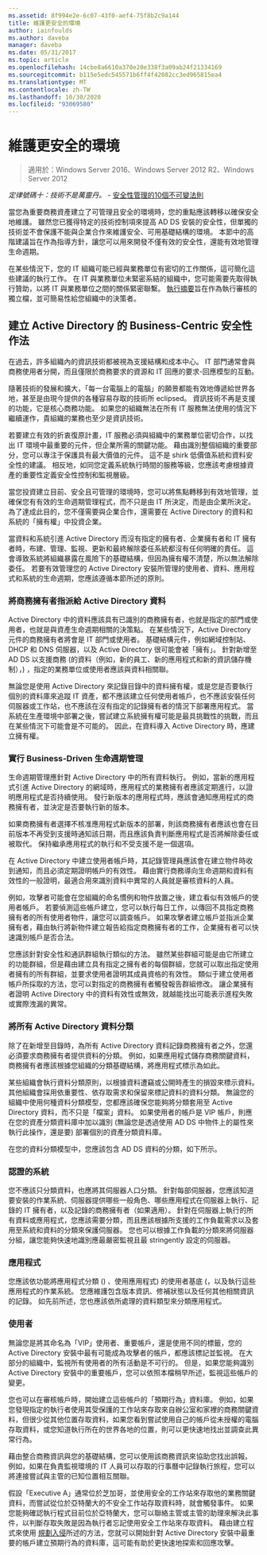 ```yaml
---
ms.assetid: 8f994e2e-6c07-43f0-aef4-75f8b2c9a144
title: 維護更安全的環境
author: iainfoulds
ms.author: daveba
manager: daveba
ms.date: 05/31/2017
ms.topic: article
ms.openlocfilehash: 14cbe8a6610a370e20e338f3a09ab24f21334169
ms.sourcegitcommit: b115e5edc545571b6ff4f42082cc3ed965815ea4
ms.translationtype: MT
ms.contentlocale: zh-TW
ms.lasthandoff: 10/30/2020
ms.locfileid: "93069580"
---
```

# <a name="maintaining-a-more-secure-environment"></a>維護更安全的環境

>適用於：Windows Server 2016、Windows Server 2012 R2、Windows Server 2012

*定律號碼十：技術不是萬靈丹。* - [安全性管理的10個不可變法則](/previous-versions/cc722488(v=technet.10))

當您為重要商務資產建立了可管理且安全的環境時，您的重點應該轉移以確保安全地維護。 雖然您已獲得特定的技術控制項來提高 AD DS 安裝的安全性，但單獨的技術並不會保護不能與企業合作來維護安全、可用基礎結構的環境。 本節中的高階建議旨在作為指導方針，讓您可以用來開發不僅有效的安全性，還能有效地管理生命週期。

在某些情況下，您的 IT 組織可能已經與業務單位有密切的工作關係，這可簡化這些建議的執行工作。 在 IT 與業務單位未緊密系結的組織中，您可能需要先取得執行贊助，以將 IT 與業務單位之間的關係緊密聯繫。 [執行摘要](../../../ad-ds/manage/component-updates/Executive-Summary.md)旨在作為執行審核的獨立檔，並可簡易性給您組織中的決策者。

## <a name="creating-business-centric-security-practices-for-active-directory"></a>建立 Active Directory 的 Business-Centric 安全性作法
在過去，許多組織內的資訊技術都被視為支援結構和成本中心。 IT 部門通常會與商務使用者分開，而且僅限於商務要求的資源和 IT 回應的要求-回應模型的互動。

隨著技術的發展和擴大，「每一台電腦上的電腦」的願景都能有效地傳遞給世界各地，甚至是由現今提供的各種容易存取的技術所 eclipsed。 資訊技術不再是支援的功能，它是核心商務功能。 如果您的組織無法在所有 IT 服務無法使用的情況下繼續運作，貴組織的業務也至少是資訊技術。

若要建立有效的折衷復原計畫，IT 服務必須與組織中的業務單位密切合作，以找出 IT 環境中最重要的元件，但企業所需的關鍵功能。 藉由識別整個組織的重要部分，您可以專注于保護具有最大價值的元件。 這不是 shirk 低價值系統和資料安全性的建議。 相反地，如同您定義系統執行時間的服務等級，您應該考慮根據資產的重要性定義安全性控制和監視層級。

當您投資建立目前、安全且可管理的環境時，您可以將焦點轉移到有效地管理，並確保您有有效的生命週期管理程式，而不只是由 IT 所決定，而是由企業所決定。 為了達成此目的，您不僅需要與企業合作，還需要在 Active Directory 的資料和系統的「擁有權」中投資企業。

當資料和系統引進 Active Directory 而沒有指定的擁有者、企業擁有者和 IT 擁有者時，布建、管理、監視、更新和最終解除委任系統都沒有任何明確的責任。 這會導致系統將組織暴露在風險下的基礎結構，但因為擁有權不清楚，所以無法解除委任。 若要有效管理您的 Active Directory 安裝所管理的使用者、資料、應用程式和系統的生命週期，您應該遵循本節所述的原則。

### <a name="assign-a-business-owner-to-active-directory-data"></a>將商務擁有者指派給 Active Directory 資料
Active Directory 中的資料應該具有已識別的商務擁有者，也就是指定的部門或使用者，也就是與資產生命週期相關的決策點。 在某些情況下，Active Directory 元件的商務擁有者將會是 IT 部門或使用者。 基礎結構元件，例如網域控制站、DHCP 和 DNS 伺服器，以及 Active Directory 很可能會被「擁有」。 針對新增至 AD DS 以支援商務 (的資料（例如，新的員工、新的應用程式和新的資訊儲存機制），) ，指定的業務單位或使用者應該與資料相關聯。

無論您是使用 Active Directory 來記錄目錄中的資料擁有權，或是您是否要執行個別的資料庫來追蹤 IT 資產，都不應該建立任何使用者帳戶，也不應該安裝任何伺服器或工作站，也不應該在沒有指定的記錄擁有者的情況下部署應用程式。 當系統在生產環境中部署之後，嘗試建立系統擁有權可能是最具挑戰性的挑戰，而且在某些情況下可能會是不可能的。 因此，在資料導入 Active Directory 時，應建立擁有權。

### <a name="implement-business-driven-lifecycle-management"></a>實行 Business-Driven 生命週期管理
生命週期管理應針對 Active Directory 中的所有資料執行。 例如，當新的應用程式引進 Active Directory 的網域時，應用程式的業務擁有者應該定期進行，以證明應用程式是否持續使用。 發行新版本的應用程式時，應該會通知應用程式的商務擁有者，並決定是否要執行新的版本。

如果商務擁有者選擇不核准應用程式新版本的部署，則該商務擁有者應該也會在目前版本不再受到支援時通知該日期，而且應該負責判斷應用程式是否將解除委任或被取代。 保持繼承應用程式的執行和不受支援不是一個選項。

在 Active Directory 中建立使用者帳戶時，其記錄管理員應該會在建立物件時收到通知，而且必須定期證明帳戶的有效性。 藉由實行商務導向生命週期和資料有效性的一般證明，最適合用來識別資料中異常的人員就是審核資料的人員。

例如，攻擊者可能會在您組織的命名慣例和物件放置之後，建立看似有效帳戶的使用者帳戶。 若要偵測這些帳戶建立，您可以執行每日工作，以傳回不具指定商務擁有者的所有使用者物件，讓您可以調查帳戶。 如果攻擊者建立帳戶並指派企業擁有者，藉由執行將新物件建立報告給指定商務擁有者的工作，企業擁有者可以快速識別帳戶是否合法。

您應該針對安全性和通訊群組執行類似的方法。 雖然某些群組可能是由它所建立的功能群組，但是藉由建立具有指定之擁有者的每個群組，您就可以取出指定使用者擁有的所有群組，並要求使用者證明其成員資格的有效性。 類似于建立使用者帳戶所採取的方法，您可以對指定的商務擁有者觸發報告群組修改。 讓企業擁有者證明 Active Directory 中的資料有效性或無效，就越能找出可能表示進程失敗或實際洩漏的異常。

### <a name="classify-all-active-directory-data"></a>將所有 Active Directory 資料分類
除了在新增至目錄時，為所有 Active Directory 資料記錄商務擁有者之外，您還必須要求商務擁有者提供資料的分類。 例如，如果應用程式儲存商務關鍵資料，商務擁有者應該根據您組織的分類基礎結構，將應用程式標示為如此。

某些組織會執行資料分類原則，以根據資料遭竊或公開時產生的損毀來標示資料。 其他組織會採用依重要性、依存取需求和保留來標記資料的資料分類。 無論您的組織中使用何種資料分類模型，您都應該確保您能夠將分類套用至 Active Directory 資料，而不只是「檔案」資料。 如果使用者的帳戶是 VIP 帳戶，則應在您的資產分類資料庫中加以識別 (無論您是透過使用 AD DS 中物件上的屬性來執行此操作，還是要) 部署個別的資產分類資料庫。

在您的資料分類模型中，您應該包含 AD DS 資料的分類，如下所示。

### <a name="systems"></a>認證的系統
您不應該只分類資料，也應將其伺服器人口分類。 針對每部伺服器，您應該知道要安裝的作業系統、伺服器提供哪些一般角色、哪些應用程式在伺服器上執行、記錄的 IT 擁有者，以及記錄的商務擁有者（如果適用）。 針對在伺服器上執行的所有資料或應用程式，您應該需要分類，而且應該根據所支援的工作負載需求以及套用至系統和資料的分類來保護伺服器。 您也可以根據工作負載的分類來將伺服器分組，讓您能夠快速地識別應最嚴密監視且最 stringently 設定的伺服器。

### <a name="applications"></a>應用程式
您應該依功能將應用程式分類 () 、使用應用程式) 的使用者基底 (，以及執行這些應用程式的作業系統。 您應維護包含版本資訊、修補狀態以及任何其他相關資訊的記錄。 如先前所述，您也應該依所處理的資料類型來分類應用程式。

### <a name="users"></a>使用者
無論您是將其命名為「VIP」使用者、重要帳戶，還是使用不同的標籤，您的 Active Directory 安裝中最有可能成為攻擊者的帳戶，都應該標記並監視。 在大部分的組織中，監視所有使用者的所有活動是不可行的。 但是，如果您能夠識別 Active Directory 安裝中的重要帳戶，您可以依照本檔稍早所述，監視這些帳戶的變更。

您也可以在審核帳戶時，開始建立這些帳戶的「預期行為」資料庫。 例如，如果您發現指定的執行者使用其受保護的工作站來存取來自辦公室和家裡的商務關鍵資料，但很少從其他位置存取資料，如果您看到嘗試使用自己的帳戶從未授權的電腦存取資料，或您知道執行所在的世界各地的位置，則可以更快速地找出並調查此異常行為。

藉由整合商務資訊與您的基礎結構，您可以使用該商務資訊來協助您找出誤報。 例如，如果在負責監視環境的 IT 人員可以存取的行事曆中記錄執行旅程，您可以將連接嘗試與主管的已知位置相互關聯。

假設「Executive A」通常位於芝加哥，並使用安全的工作站來存取他的業務關鍵資料，而嘗試從位於亞特蘭大的不安全工作站存取資料時，就會觸發事件。 如果您能夠確認執行程式目前位於亞特蘭大，您可以聯絡主管或主管的助理來解決此事件，以判斷存取失敗是因為執行者忘記使用安全工作站來存取資料。 藉由建立程式來使用 [規劃入侵](../../../ad-ds/plan/security-best-practices/Planning-for-Compromise.md)所述的方法，您就可以開始針對 Active Directory 安裝中最重要的帳戶建立預期行為的資料庫，這可能有助於更快速地探索和回應攻擊。

